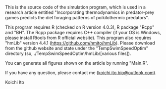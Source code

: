 This is the source code of the simulation program, which is used in a research article entitled "Incorporating thermodynamics in predator-prey games predicts the diel foraging patterns of poikilothermic predators". 

This program requires R (checked on R version 4.0.3), R package "Rcpp" and "BH". The Rcpp package requires C++ compiler (if your OS is Windows, please install Rtools from R official website). This program also requires "hmLib" version 4.4.1 (https://github.com/hmito/hmLib). Please download from the github website and state under the "TempSwimSpeedOptim" directory (so, ./TempSwimSpeedOptim/hmLib/[various files]). 

You can generate all figures shown on the article by running "Main.R".

If you have any question, please contact me (koichi.ito.bio@outlook.com).

Koichi Ito
